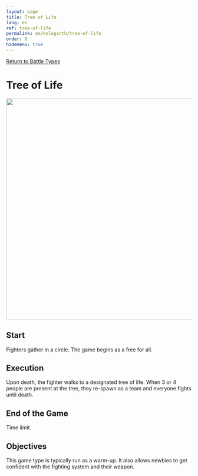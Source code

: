 ```yaml
---
layout: page
title: Tree of Life
lang: en
ref: tree-of-life
permalink: en/belegarth/tree-of-life
order: 0
hidemenu: true
---
```


<a href="battle-types" class="BelegarthButton">Return to Battle Types</a>

# Tree of Life

<img class="cell-img" src="../../images/tree-of-life.jpg" width="600"/>

## Start
Fighters gather in a circle. The game begins as a free for all.
 
## Execution
Upon death, the fighter walks to a designated tree of life. When 3 or 4 people are present at the tree, they re-spawn as a team and everyone fights until death.
 
## End of the Game
Time limit.
 
## Objectives
This game type is typically run as a warm-up.
It also allows newbies to get confident with the fighting system and their weapon.